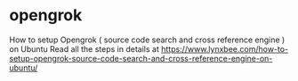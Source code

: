 # opengrok
How to setup Opengrok ( source code search and cross reference engine ) on Ubuntu
Read all the steps in details at https://www.lynxbee.com/how-to-setup-opengrok-source-code-search-and-cross-reference-engine-on-ubuntu/
